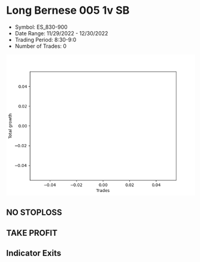 # Long Bernese 005 1v SB 
- Symbol: ES_830-900
- Date Range: 11/29/2022 - 12/30/2022
- Trading Period: 8:30-9:0
- Number of Trades: 0

![Plot](LongBernese0051vSBES_830-900.png)
## NO STOPLOSS














## TAKE PROFIT











## Indicator Exits

